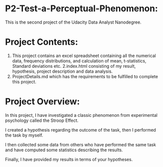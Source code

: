 P2-Test-a-Perceptual-Phenomenon:
===============================


This is the second project of the Udacity Data Analyst Nanodegree. 

Project Contents:
=================


1. This project contains an excel spreadsheet containing all the numerical data, frequency distributions, and calculation of mean, t-statistics, Standard deviations etc.
2.index.html consisting of my result, hypothesis, project description and data analysis.
3. ProjectDetails.md which has the requirements to be fulfilled to complete this project.

Project Overview:
=================


In this project, I have investigated a classic phenomenon from experimental psychology called the Stroop Effect.

I created a hypothesis regarding the outcome of the task, then I performed the task by myself.

I then  collected some data from others who have performed the same task and have computed some statistics describing the results. 

Finally, I have provided my results in terms of your hypotheses.